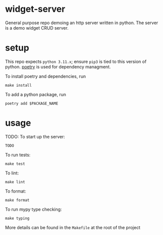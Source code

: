 # widget-server

General purpose repo demoing an http server written in python. The server is a demo widget CRUD server.

# setup

This repo expects `python 3.11.x`; ensure `pip3` is tied to this version of python.
[poetry](https://python-poetry.org/) is used for dependency managment.

To install poetry and dependencies, run
```
make install
```

To add a python package, run

```
poetry add $PACKAGE_NAME
```

# usage

TODO: To start up the server:
```
TODO
```

To run tests:
```
make test
```

To lint:
```
make lint
```

To format:
```
make format
```

To run mypy type checking:
```
make typing
```

More details can be found in the `Makefile` at the root of the project
